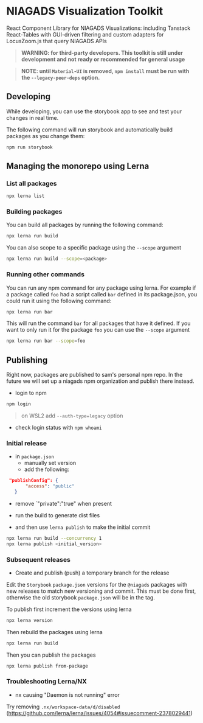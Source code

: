 # NIAGADS Visualization Toolkit

React Component Library for NIAGADS Visualizations: including Tanstack React-Tables with GUI-driven filtering and custom adapters for LocusZoom.js that query NIAGADS APIs

> **WARNING: for third-party developers. This toolkit is still under development and not ready or recommended for general usage**

> **NOTE: until `Material-UI` is removed, `npm install` must be run with the `--legacy-peer-deps` option.**

## Developing

While developing, you can use the storybook app to see and test your changes in real time.

The following command will run storybook and automatically build packages as you change them:

```bash
npm run storybook
```

## Managing the monorepo using Lerna

### List all packages

```bash
npx lerna list
```

### Building packages

You can build all packages by running the following command:

```bash
npx lerna run build
```

You can also scope to a specific package using the `--scope` argument

```bash
npx lerna run build --scope=<package>
```

### Running other commands

You can run any npm command for any package using lerna.
For example if a package called `foo` had a script called `bar` defined in
its package.json, you could run it using the following command:

```bash
npx lerna run bar
```

This will run the command `bar` for all packages that have it defined.
If you want to only run it for the package `foo` you can use the `--scope` argument

```bash
npx lerna run bar --scope=foo
```

## Publishing

Right now, packages are published to sam's personal npm repo.
In the future we will set up a niagads npm organization and publish there instead.

- login to npm

```bash
npm login
```

> on WSL2 add `--auth-type=legacy` option

- check login status with `npm whoami`

### Initial release

- in `package.json`
    - manually set version
    - add the following:

```json
 "publishConfig": {
       "access": "public"
   }
```

- remove `"private":"true" when present

- run the build to generate dist files
- and then use `lerna publish` to make the initial commit

```bash
npx lerna run build --concurrency 1
npx lerna publish <initial_version>
```

### Subsequent releases

- Create and publish (push) a temporary branch for the release

Edit the `Storybook` `package.json` versions for the `@niagads` packages with new releases to match new versioning and commit. This must be done first, otherwise the old storybook `package.json` will be in the tag.

To publish first increment the versions using lerna

```bash
npx lerna version
```

Then rebuild the packages using lerna

```bash
npx lerna run build
```

Then you can publish the packages

```bash
npx lerna publish from-package
```

### Troubleshooting Lerna/NX

- nx causing "Daemon is not running" error

Try removing `.nx/workspace-data/d/disabled` (<https://github.com/lerna/lerna/issues/4054#issuecomment-2378029441>)
